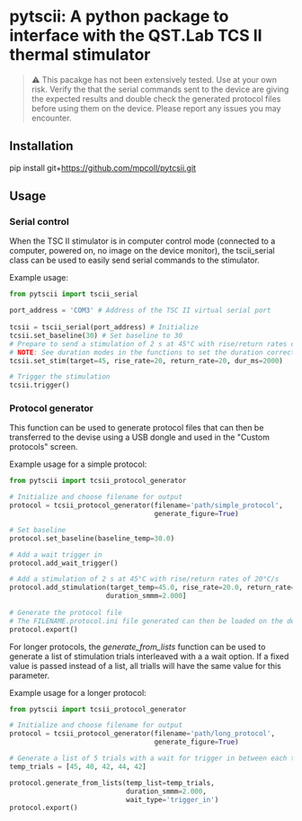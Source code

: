 # pytscii: A python package to interface with the QST.Lab TCS II thermal stimulator


> :warning: This pacakge has not been extensively tested. Use at your own risk. Verify the that the serial commands sent to the device are giving the expected results and double check the generated protocol files before using them on the device. Please report any issues you may encounter.


## Installation

pip install git+https://github.com/mpcoll/pytcsii.git


## Usage

### Serial control

When the TSC II stimulator is in computer control mode (connected to a computer, powered on, no image on the device monitor), the tscii_serial class can be used to easily send serial commands to the stimulator.

Example usage:

```python
from pytscii import tscii_serial

port_address = 'COM3' # Address of the TSC II virtual serial port
 
tcsii = tscii_serial(port_address) # Initialize
tcsii.set_baseline(30) # Set baseline to 30
# Prepare to send a stimulation of 2 s at 45°C with rise/return rates of 20°C/s
# NOTE: See duration modes in the functions to set the duration correctly
tcsii.set_stim(target=45, rise_rate=20, return_rate=20, dur_ms=2000)

# Trigger the stimulation
tcsii.trigger()
```


### Protocol generator

This function can be used to generate protocol files that can then be transferred to the devise using a USB dongle and used in the "Custom protocols" screen.

Example usage for a simple protocol:
```python
from pytscii import tcsii_protocol_generator

# Initialize and choose filename for output
protocol = tcsii_protocol_generator(filename='path/simple_protocol',
                                    generate_figure=True)

# Set baseline
protocol.set_baseline(baseline_temp=30.0)

# Add a wait trigger in
protocol.add_wait_trigger()

# Add a stimulation of 2 s at 45°C with rise/return rates of 20°C/s
protocol.add_stimulation(target_temp=45.0, rise_rate=20.0, return_rate=20.0, 
                        duration_smmm=2.000]
    
# Generate the protocol file
# The FILENAME.protocol.ini file generated can then be loaded on the device
protocol.export()
```

For longer protocols, the *generate_from_lists* function can be used to generate a list of stimulation trials interleaved with a a wait option. If a fixed value is passed instead of a list, all trialls will have the same value for this parameter. 

Example usage for a longer protocol:
```python
from pytscii import tcsii_protocol_generator

# Initialize and choose filename for output
protocol = tcsii_protocol_generator(filename='path/long_protocol',
                                    generate_figure=True)

# Generate a list of 5 trials with a wait for trigger in between each trial
temp_trials = [45, 40, 42, 44, 42]

protocol.generate_from_lists(temp_list=temp_trials,
                             duration_smmm=2.000,
                             wait_type='trigger_in')
protocol.export()
```
